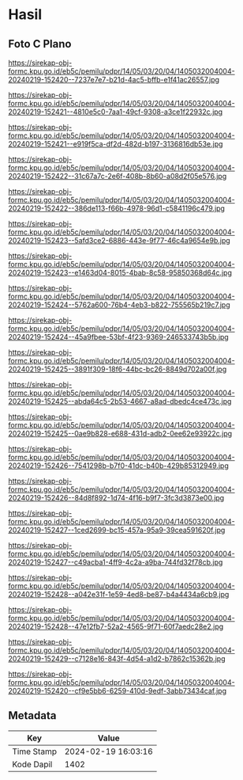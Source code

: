 # Hasil

## Foto C Plano

https://sirekap-obj-formc.kpu.go.id/eb5c/pemilu/pdpr/14/05/03/20/04/1405032004004-20240219-152420--7237e7e7-b21d-4ac5-bffb-e1f41ac26557.jpg

https://sirekap-obj-formc.kpu.go.id/eb5c/pemilu/pdpr/14/05/03/20/04/1405032004004-20240219-152421--4810e5c0-7aa1-49cf-9308-a3ce1f22932c.jpg

https://sirekap-obj-formc.kpu.go.id/eb5c/pemilu/pdpr/14/05/03/20/04/1405032004004-20240219-152421--e919f5ca-df2d-482d-b197-3136816db53e.jpg

https://sirekap-obj-formc.kpu.go.id/eb5c/pemilu/pdpr/14/05/03/20/04/1405032004004-20240219-152422--31c67a7c-2e6f-408b-8b60-a08d2f05e576.jpg

https://sirekap-obj-formc.kpu.go.id/eb5c/pemilu/pdpr/14/05/03/20/04/1405032004004-20240219-152422--386de113-f66b-4978-96d1-c5841196c479.jpg

https://sirekap-obj-formc.kpu.go.id/eb5c/pemilu/pdpr/14/05/03/20/04/1405032004004-20240219-152423--5afd3ce2-6886-443e-9f77-46c4a9654e9b.jpg

https://sirekap-obj-formc.kpu.go.id/eb5c/pemilu/pdpr/14/05/03/20/04/1405032004004-20240219-152423--e1463d04-8015-4bab-8c58-95850368d64c.jpg

https://sirekap-obj-formc.kpu.go.id/eb5c/pemilu/pdpr/14/05/03/20/04/1405032004004-20240219-152424--5762a600-76b4-4eb3-b822-755565b219c7.jpg

https://sirekap-obj-formc.kpu.go.id/eb5c/pemilu/pdpr/14/05/03/20/04/1405032004004-20240219-152424--45a9fbee-53bf-4f23-9369-246533743b5b.jpg

https://sirekap-obj-formc.kpu.go.id/eb5c/pemilu/pdpr/14/05/03/20/04/1405032004004-20240219-152425--3891f309-18f6-44bc-bc26-8849d702a00f.jpg

https://sirekap-obj-formc.kpu.go.id/eb5c/pemilu/pdpr/14/05/03/20/04/1405032004004-20240219-152425--abda64c5-2b53-4667-a8ad-dbedc4ce473c.jpg

https://sirekap-obj-formc.kpu.go.id/eb5c/pemilu/pdpr/14/05/03/20/04/1405032004004-20240219-152425--0ae9b828-e688-431d-adb2-0ee62e93922c.jpg

https://sirekap-obj-formc.kpu.go.id/eb5c/pemilu/pdpr/14/05/03/20/04/1405032004004-20240219-152426--7541298b-b7f0-41dc-b40b-429b85312949.jpg

https://sirekap-obj-formc.kpu.go.id/eb5c/pemilu/pdpr/14/05/03/20/04/1405032004004-20240219-152426--84d8f892-1d74-4f16-b9f7-3fc3d3873e00.jpg

https://sirekap-obj-formc.kpu.go.id/eb5c/pemilu/pdpr/14/05/03/20/04/1405032004004-20240219-152427--1ced2699-bc15-457a-95a9-39cea591620f.jpg

https://sirekap-obj-formc.kpu.go.id/eb5c/pemilu/pdpr/14/05/03/20/04/1405032004004-20240219-152427--c49acba1-4ff9-4c2a-a9ba-744fd32f78cb.jpg

https://sirekap-obj-formc.kpu.go.id/eb5c/pemilu/pdpr/14/05/03/20/04/1405032004004-20240219-152428--a042e31f-1e59-4ed8-be87-b4a4434a6cb9.jpg

https://sirekap-obj-formc.kpu.go.id/eb5c/pemilu/pdpr/14/05/03/20/04/1405032004004-20240219-152428--47e12fb7-52a2-4565-9f71-60f7aedc28e2.jpg

https://sirekap-obj-formc.kpu.go.id/eb5c/pemilu/pdpr/14/05/03/20/04/1405032004004-20240219-152429--c7128e16-843f-4d54-a1d2-b7862c15362b.jpg

https://sirekap-obj-formc.kpu.go.id/eb5c/pemilu/pdpr/14/05/03/20/04/1405032004004-20240219-152420--cf9e5bb6-6259-410d-9edf-3abb73434caf.jpg


## Metadata

| Key        | Value               |
| ---------- | ------------------- |
| Time Stamp | 2024-02-19 16:03:16 |
| Kode Dapil | 1402                |



